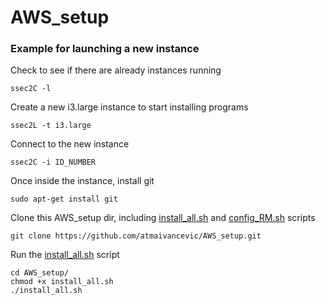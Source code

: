 # AWS_setup

### Example for launching a new instance

Check to see if there are already instances running

```ssec2C -l```

Create a new i3.large instance to start installing programs

```ssec2L -t i3.large```

Connect to the new instance

`ssec2C -i ID_NUMBER`

Once inside the instance, install git

`sudo apt-get install git`

Clone this AWS_setup dir, including [install_all.sh](install_all.sh) and [config_RM.sh](config_RM.sh) scripts

`git clone https://github.com/atmaivancevic/AWS_setup.git`

Run the [install_all.sh](install_all.sh) script

```
cd AWS_setup/
chmod +x install_all.sh 
./install_all.sh 
```


